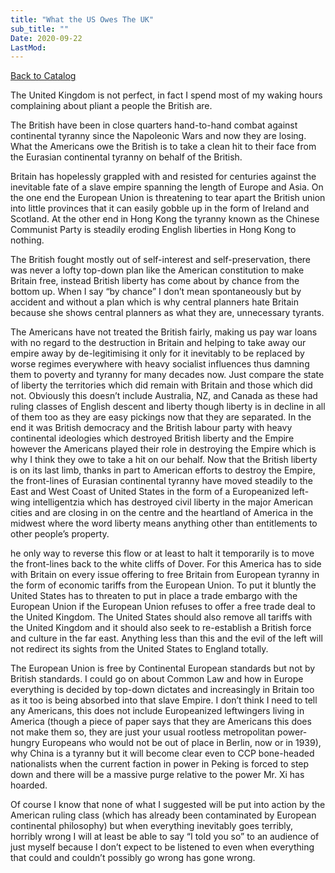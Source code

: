 ```yaml
---
title: "What the US Owes The UK"
sub_title: ""
Date: 2020-09-22
LastMod:
---
```


[Back to Catalog](https://otaking.xyz/index.html)

The United Kingdom is not perfect, in fact I spend most of my waking hours complaining about pliant a people the British are.

The British have been in close quarters hand-to-hand combat against continental tyranny since the Napoleonic Wars and now they are losing. What the Americans owe the British is to take a clean hit to their face from the Eurasian continental tyranny on behalf of the British.

Britain has hopelessly grappled with and resisted for centuries against the inevitable fate of a slave empire spanning the length of Europe and Asia. On the one end the European Union is threatening to tear apart the British union into little provinces that it can easily gobble up in the form of Ireland and Scotland. At the other end in Hong Kong the tyranny known as the Chinese Communist Party is steadily eroding English liberties in Hong Kong to nothing.

The British fought mostly out of self-interest and self-preservation, there was never a lofty top-down plan like the American constitution to make Britain free, instead British liberty has come about by chance from the bottom up. When I say “by chance” I don’t mean spontaneously but by accident and without a plan which is why central planners hate Britain because she shows central planners as what they are, unnecessary tyrants.

The Americans have not treated the British fairly, making us pay war loans with no regard to the destruction in Britain and helping to take away our empire away by de-legitimising it only for it inevitably to be replaced by worse regimes everywhere with heavy socialist influences thus damning them to poverty and tyranny for many decades now. Just compare the state of liberty the territories which did remain with Britain and those which did not. Obviously this doesn’t include Australia, NZ, and Canada as these had ruling classes of English descent and liberty though liberty is in decline in all of them too as they are easy pickings now that they are separated. In the end it was British democracy and the British labour party with heavy continental ideologies which destroyed British liberty and the Empire however the Americans played their role in destroying the Empire which is why I think they owe to take a hit on our behalf. Now that the British liberty is on its last limb, thanks in part to American efforts to destroy the Empire, the front-lines of Eurasian continental tyranny have moved steadily to the East and West Coast of United States in the form of a Europeanized left-wing intelligentzia which has destroyed civil liberty in the major American cities and are closing in on the centre and the heartland of America in the midwest where the word liberty means anything other than entitlements to other people’s property.

he only way to reverse this flow or at least to halt it temporarily is to move the front-lines back to the white cliffs of Dover. For this America has to side with Britain on every issue offering to free Britain from European tyranny in the form of economic tariffs from the European Union. To put it bluntly the United States has to threaten to put in place a trade embargo with the European Union if the European Union refuses to offer a free trade deal to the United Kingdom. The United States should also remove all tariffs with the United Kingdom and it should also seek to re-establish a British force and culture in the far east. Anything less than this and the evil of the left will not redirect its sights from the United States to England totally.

The European Union is free by Continental European standards but not by British standards. I could go on about Common Law and how in Europe everything is decided by top-down dictates and increasingly in Britain too as it too is being absorbed into that slave Empire. I don’t think I need to tell any Americans, this does not include Europeanized leftwingers living in America (though a piece of paper says that they are Americans this does not make them so, they are just your usual rootless metropolitan power-hungry Europeans who would not be out of place in Berlin, now or in 1939), why China is a tyranny but it will become clear even to CCP bone-headed nationalists when the current faction in power in Peking is forced to step down and there will be a massive purge relative to the power Mr. Xi has hoarded.

Of course I know that none of what I suggested will be put into action by the American ruling class (which has already been contaminated by European continental philosophy) but when everything inevitably goes terribly, horribly wrong I will at least be able to say “I told you so” to an audience of just myself because I don’t expect to be listened to even when everything that could and couldn’t possibly go wrong has gone wrong.
